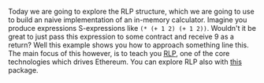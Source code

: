 Today we are going to explore the RLP structure, which we are going to use to build an naive implementation of an in-memory calculator. Imagine you produce expressions S-expressions like `(* (+ 1 2) (+ 1 2))`. Wouldn't it be great to just pass this expression to some contract and receive 9 as a return? Well this example shows you how to approach something line this. The main focus of this however, is to teach you [RLP](https://github.com/ethereum/wiki/wiki/RLP), one of the core technologies which drives Ethereum.
You can explore RLP also with [this](https://www.npmjs.com/package/rlp) package.
